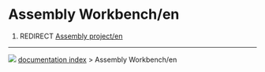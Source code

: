 # Assembly Workbench/en
1.  REDIRECT [Assembly project/en](Assembly_project/en.md)



---
![](images/Right_arrow.png) [documentation index](../README.md) > Assembly Workbench/en
